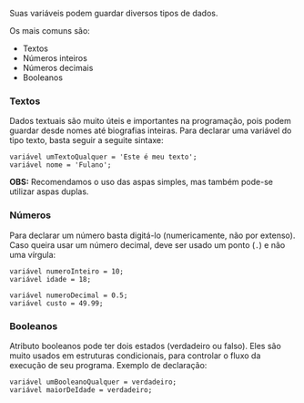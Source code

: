 Suas variáveis podem guardar diversos tipos de dados.

Os mais comuns são:
* Textos
* Números inteiros
* Números decimais
* Booleanos

### Textos

Dados textuais são muito úteis e importantes na programação, pois podem guardar desde nomes até biografias inteiras. Para declarar uma variável do tipo texto, basta seguir a seguite sintaxe:
```
variável umTextoQualquer = 'Este é meu texto';
variável nome = 'Fulano';
```
**OBS:** Recomendamos o uso das aspas simples, mas também pode-se utilizar aspas duplas.

### Números

Para declarar um número basta digitá-lo (numericamente, não por extenso). Caso queira usar um
número decimal, deve ser usado um ponto (`.`) e não uma vírgula:
```
variável numeroInteiro = 10;
variável idade = 18;

variável numeroDecimal = 0.5;
variável custo = 49.99;
```

### Booleanos

Atributo booleanos pode ter dois estados (verdadeiro ou falso). Eles são muito usados em estruturas condicionais, para controlar o fluxo da execução de seu programa. Exemplo de declaração:
```
variável umBooleanoQualquer = verdadeiro;
variável maiorDeIdade = verdadeiro;
```